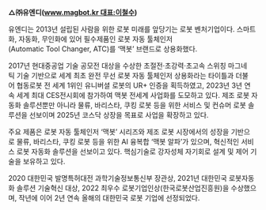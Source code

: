 
**△㈜유엔디(www.magbot.kr 대표:이철수)**

유엔디는 2013년 설립된 사람을 위한 로봇 미래를 앞당기는 로봇 벤처기업이다. 스마트화, 자동화, 무인화에 있어 필수제품인 로봇 자동 툴체인저(Automatic Tool Changer, ATC)를 ‘맥봇’ 브랜드로 상용화했다.

2017년 현대중공업 기술 공모전 대상을 수상한 초절전·초강력·초고속 스위칭 마그네틱 기술 기반으로 세계 최초 완전 무선 로봇 자동 툴체인저 상용화라는 타이틀과 더불어 협동로봇 전 세계 1위인 유니버셜 로봇의 UR+ 인증을 획득하였고, 2023년 3년 연속 세계 최대 CES전시회에 참가하여 맥봇 전세계 사업화를 도모하고 있다. 제조 로봇 자동화 솔루션뿐만 아니라 물류, 바리스타, 쿠킹 로봇 등을 위한 서비스 및 컨슈머 로봇 솔루션을 선보이며 2025년 코스닥 상장을 목표로 사업을 확장하고 있다.

주요 제품은 로봇 자동 툴체인저 ‘맥봇’ 시리즈와 제조 로봇 시장에서의 성장을 기반으로 물류, 바리스타, 쿠킹 로봇 등을 위한 AI 융복합 ‘맥봇 알파’가 있으며, 혁신적인 서비스 로봇 자동화 솔루션을 선보이고 있다. 핵심기술로 강자성체 자기회로 설계 및 제어 기술을 보유하고 있다.

2020 대한민국 발명특허대전 과학기술정보통신부 장관상, 2021년 대한민국 로봇자동화 솔루션 기술혁신 대상, 2022 최우수 로봇기업인상(한국로봇산업진흥원)을 수상했으며, 작년에 이어 2년 연속 올해의 대한민국 로봇 기업에 선정되었다.
